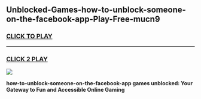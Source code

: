 
## Unblocked-Games-how-to-unblock-someone-on-the-facebook-app-Play-Free-mucn9
<h3>
<a href="https://premium76.site?title=how-to-unblock-someone-on-the-facebook-app&ref=21A">CLICK TO PLAY</a></h3>
<hr>

<h3>
<a href="https://premium76.site?title=how-to-unblock-someone-on-the-facebook-app&ref=21A">CLICK 2 PLAY</a>
  
</h3>

<a href="https://premium76.site?title=how-to-unblock-someone-on-the-facebook-app&ref=21A"><img src="https://clearcache.store/games.png"></a>


**how-to-unblock-someone-on-the-facebook-app games unblocked: Your Gateway to Fun and Accessible Online Gaming**

